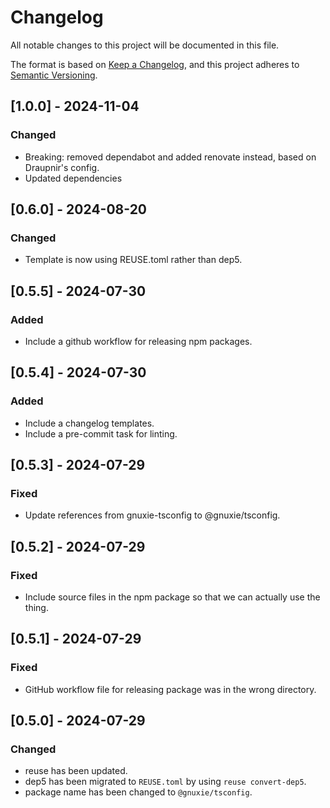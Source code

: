# Changelog

All notable changes to this project will be documented in this file.

The format is based on [Keep a Changelog](https://keepachangelog.com/en/1.1.0/),
and this project adheres to [Semantic Versioning](https://semver.org/spec/v2.0.0.html).

## [1.0.0] - 2024-11-04

### Changed

- Breaking: removed dependabot and added renovate instead, based on Draupnir's
  config.
- Updated dependencies

## [0.6.0] - 2024-08-20

### Changed

- Template is now using REUSE.toml rather than dep5.

## [0.5.5] - 2024-07-30

### Added

- Include a github workflow for releasing npm packages.

## [0.5.4] - 2024-07-30

### Added

- Include a changelog templates.
- Include a pre-commit task for linting.

## [0.5.3] - 2024-07-29

### Fixed

- Update references from gnuxie-tsconfig to @gnuxie/tsconfig.

## [0.5.2] - 2024-07-29

### Fixed

- Include source files in the npm package so that we can actually use the thing.

## [0.5.1] - 2024-07-29

### Fixed

- GitHub workflow file for releasing package was in the wrong directory.

## [0.5.0] - 2024-07-29

### Changed

- reuse has been updated.
- dep5 has been migrated to `REUSE.toml` by using `reuse convert-dep5`.
- package name has been changed to `@gnuxie/tsconfig`.
